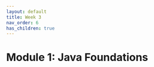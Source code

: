 ```yaml
---
layout: default
title: Week 3
nav_order: 6
has_children: true
---
```


# Module 1: Java Foundations
